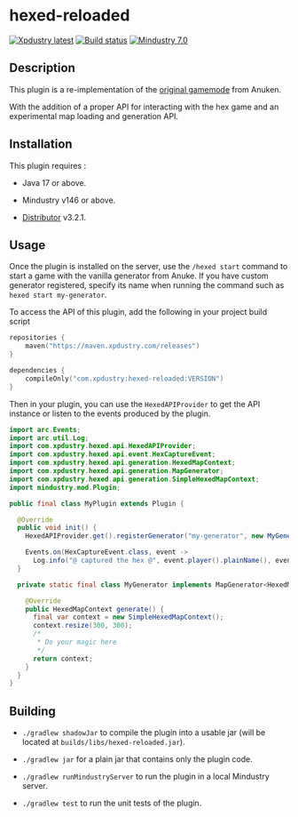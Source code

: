 # hexed-reloaded

[![Xpdustry latest](https://maven.xpdustry.com/api/badge/latest/releases/com/xpdustry/hexed-reloaded?color=00FFFF&name=hexed-reloaded&prefix=v)](https://github.com/Xpdustry/HexedPluginReloaded/releases)
[![Build status](https://github.com/xpdustry/hexed-reloaded/actions/workflows/build.yml/badge.svg?branch=master&event=push)](https://github.com/Xpdustry/HexedPluginReloaded/actions/workflows/build.yml)
[![Mindustry 7.0 ](https://img.shields.io/badge/Mindustry-7.0-ffd37f)](https://github.com/Anuken/Mindustry/releases)

## Description

This plugin is a re-implementation of the [original gamemode](https://github.com/Anuken/HexedPlugin) from Anuken.

With the addition of a proper API for interacting with the hex game and an experimental map loading and generation API.

## Installation

This plugin requires :

- Java 17 or above.

- Mindustry v146 or above.

- [Distributor](https://github.com/xpdustry/distributor) v3.2.1.

## Usage

Once the plugin is installed on the server, use the `/hexed start` command
to start a game with the vanilla generator from Anuke.
If you have custom generator registered, specify its name when running the command such as `hexed start my-generator`.

To access the API of this plugin, add the following in your project build script

```kts
repositories {
    maven("https://maven.xpdustry.com/releases")
}

dependencies {
    compileOnly("com.xpdustry:hexed-reloaded:VERSION")
}
```

Then in your plugin, you can use the `HexedAPIProvider` to get the API instance or
listen to the events produced by the plugin.

```java
import arc.Events;
import arc.util.Log;
import com.xpdustry.hexed.api.HexedAPIProvider;
import com.xpdustry.hexed.api.event.HexCaptureEvent;
import com.xpdustry.hexed.api.generation.HexedMapContext;
import com.xpdustry.hexed.api.generation.MapGenerator;
import com.xpdustry.hexed.api.generation.SimpleHexedMapContext;
import mindustry.mod.Plugin;

public final class MyPlugin extends Plugin {

  @Override
  public void init() {
    HexedAPIProvider.get().registerGenerator("my-generator", new MyGenerator());

    Events.on(HexCaptureEvent.class, event -> 
      Log.info("@ captured the hex @", event.player().plainName(), event.hex().getIdentifier()));
  }

  private static final class MyGenerator implements MapGenerator<HexedMapContext> {

    @Override
    public HexedMapContext generate() {
      final var context = new SimpleHexedMapContext();
      context.resize(300, 300);
      /*
       * Do your magic here
       */
      return context;
    }
  }
}
```

## Building

- `./gradlew shadowJar` to compile the plugin into a usable jar (will be located
  at `builds/libs/hexed-reloaded.jar`).

- `./gradlew jar` for a plain jar that contains only the plugin code.

- `./gradlew runMindustryServer` to run the plugin in a local Mindustry server.

- `./gradlew test` to run the unit tests of the plugin.
